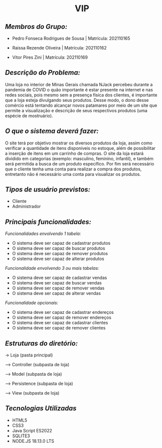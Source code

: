 <h1 align="center"> VIP </h1>

## *Membros do Grupo:*
* Pedro Fonseca Rodrigues de Sousa | Matrícula: 202110165

* Raissa Rezende Oliveira | Matrícula: 202110162

* Vitor Pires Zini | Matrícula: 202110169

## *Descrição do Problema:*

Uma loja no interior de Minas Gerais chamada NJack percebeu durante a pandemia de COVID o quão importante é estar presente na internet e nas redes sociais, pois mesmo sem a presença física dos clientes, é importante que a loja esteja divulgando seus produtos. Desse modo, o dono desse comércio está tentando alcançar novos patamares por meio de um site que permite a visualização e descrição de seus respectivos produtos (uma espécie de mostruário).

## *O que o sistema deverá fazer:*

O site terá por objetivo mostrar os diversos produtos da loja, assim como verificar a quantidade de itens disponíveis no estoque, além de possibilitar a inserção de itens em um carrinho de compras. O site da loja estará dividido em categorias (exemplo: masculino, feminino, infantil), e também será permitida a busca de um produto específico. Por fim será necessário que o cliente tenha uma conta para realizar a compra dos produtos, entretanto não é necessário uma conta para visualizar os produtos.

## *Tipos de usuário previstos:*

- Cliente
- Administrador

## *Principais funcionalidades:*

*Funcionalidades envolvendo 1 tabela:*

- O sistema deve ser capaz de cadastrar produtos
- O sistema deve ser capaz de buscar produtos
- O sistema deve ser capaz de remover produtos
- O sistema deve ser capaz de alterar produtos

*Funcionalidade envolvendo 3 ou mais tabelas:*

- O sistema deve ser capaz de cadastrar vendas
- O sistema deve ser capaz de buscar vendas
- O sistema deve ser capaz de remover vendas
- O sistema deve ser capaz de alterar vendas

*Funcionalidade opcionais:*

- O sistema deve ser capaz de cadastrar endereços
- O sistema deve ser capaz de remover endereços
- O sistema deve ser capaz de cadastrar clientes
- O sistema deve ser capaz de remover clientes

## *Estruturas do diretório:*

-> Loja (pasta principal)

–> Controller (subpasta de loja)

–> Model (subpasta de loja)

–> Persistence (subpasta de loja)

–> View (subpasta de loja)


## *Tecnologias Utilizadas*

* HTML5
* CSS3
* Java Script ES2022 
* SQLITE3
* NODE.JS 18.13.0 LTS
